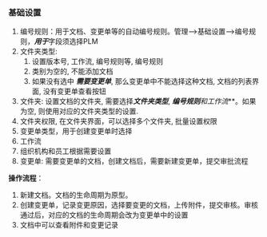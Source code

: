 ### 基础设置

1. 编号规则：用于文档、变更单等的自动编号规则。管理-->基础设置-->编号规则，***用于***字段须选择PLM
2. 文件夹类型: 
   1. 设置版本号, 工作流, 编号规则等, 编号规则
   2. 类别为空的, 不能添加文档
   3. 如果没有选中 ***需要变更单***, 那么变更单中不能选择这种文档, 文档的列表界面, 没有变更单查看按钮
3. 文件夹:  设置文档的文件夹, 需要选择***文件夹类型***, ***编号规则**和**工作流***。如果为空, 则使用对应的文件夹类型的设置.
4. 文件夹权限, 在文件夹界面，可以选择多个文件夹, 批量设置权限
5. 变更单类型，用于创建变更单时选择
6. 工作流
7. 组织机构和员工根据需要设置
8. 变更单:  需要变更单的文档，创建文档后，需要新建变更单，提交审批流程

**操作流程**：

1. 新建文档。文档的生命周期为原型。
2. 创建变更单，记录变更原因，选择要变更的文档，上传附件，提交审核。审核通过后，对应的文档的生命周期会改为变更单中的设置
3. 文档中可以查看附件和变更记录
